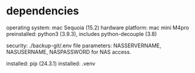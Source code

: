 # dependencies

operating system:  mac Sequoia (15.2)
hardware platform: mac mini M4pro
preinstalled:      python3 (3.9.3), includes python-decouple (3.8)

security:   ./backup-git/.env file
parameters: NASSERVERNAME, NASUSERNAME, NASPASSWORD for NAS access.

installed:  pip (24.3.1)
installed:  .venv